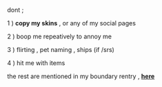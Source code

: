 dont ; 

1 ) **copy my skins** , or any of my social pages 

2 ) boop me repeatively to annoy me 

3 )  flirting , pet naming , ships (if /srs)

4 ) hit me with items 

the rest are mentioned in my boundary rentry , [**here**](https://rentry.co/bosptboundries)
